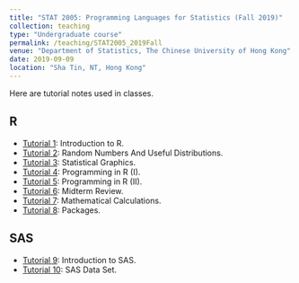 ```yaml
---
title: "STAT 2005: Programming Languages for Statistics (Fall 2019)"
collection: teaching
type: "Undergraduate course"
permalink: /teaching/STAT2005_2019Fall
venue: "Department of Statistics, The Chinese University of Hong Kong"
date: 2019-09-09
location: "Sha Tin, NT, Hong Kong"
---
```



Here are tutorial notes used in classes.

## R
- [Tutorial 1](https://drive.google.com/file/d/15BIzUCEioe-Cm-hY1qAjWyaLm5B9Q6V1/view?usp=sharing): Introduction to R.
- [Tutorial 2](https://drive.google.com/file/d/1dBp5Ou527ydZSulSDrZsfDI104ES2Wgr/view?usp=sharing): Random Numbers And Useful Distributions.
- [Tutorial 3](https://drive.google.com/file/d/1ea5w5-L1DQcBOnCE7B9bS2t2LU7yQrct/view?usp=sharing): Statistical Graphics.
- [Tutorial 4](https://drive.google.com/file/d/1J4cg5_McEn6OzEhzNlakDTCKDjBeX_mW/view?usp=sharing): Programming in R (I).
- [Tutorial 5](https://drive.google.com/file/d/1hio30c8rwwfPCX9psTol-w0vKbFHQCZi/view?usp=sharing): Programming in R (II).
- [Tutorial 6](https://drive.google.com/file/d/1vGspQQ9ORlQX7lPdTMeHywajCrH70PuD/view?usp=sharing): Midterm Review.
- [Tutorial 7](https://drive.google.com/file/d/1sFfoYxmBqfs9I0N8ThTeJ0QgH0d1q0VQ/view?usp=sharing): Mathematical Calculations.
- [Tutorial 8](https://drive.google.com/file/d/1EWVV1ytV4OtTfVTTahiH13o__9RimJ_c/view?usp=sharing): Packages.

## SAS
- [Tutorial 9](https://drive.google.com/file/d/1pnaHZKRdFtj_gpK1uI8eNW5NPsXVUTov/view?usp=sharing): Introduction to SAS.
- [Tutorial 10](https://drive.google.com/file/d/1r4IbxepkzWT2gz7Y7qpOM3WP9nHd6MkX/view?usp=sharing): SAS Data Set.
